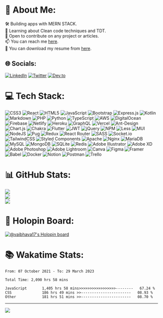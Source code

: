 # 💫 About Me:
🛠   Building apps with MERN STACK.<br>🚀   Learning about Clean code techniques and TDT.<br>👯   Open to contribute on any project or articles.<br>📫   You can reach me <a href="mailto:vaibhav@guni.au" target="_blank">here</a>.<br>📝   You can download my resume from <a href="https://github.com/vaibhava17/vaibhava17/blob/main/resume.pdf" target="_blank">here</a>.


## 🌐 Socials:
[![LinkedIn](https://img.shields.io/badge/LinkedIn-%230077B5.svg?logo=linkedin&logoColor=white)](https://linkedin.com/in/vaibhava17) [![Twitter](https://img.shields.io/badge/Twitter-%231DA1F2.svg?logo=Twitter&logoColor=white)](https://twitter.com/_vaibhava__) [![Dev.to](https://img.shields.io/badge/Dev.to-%230A0A0A.svg?logo=Dev.to&logoColor=white)](https://dev.to/vaibhava17) 

# 💻 Tech Stack:
![CSS3](https://img.shields.io/badge/css3-%231572B6.svg?style=flat&logo=css3&logoColor=white) ![React](https://img.shields.io/badge/react-%2320232a.svg?style=flat&logo=react&logoColor=%2361DAFB) ![HTML5](https://img.shields.io/badge/html5-%23E34F26.svg?style=flat&logo=html5&logoColor=white) ![JavaScript](https://img.shields.io/badge/javascript-%23323330.svg?style=flat&logo=javascript&logoColor=%23F7DF1E) ![Bootstrap](https://img.shields.io/badge/bootstrap-%23563D7C.svg?style=flat&logo=bootstrap&logoColor=white) ![Express.js](https://img.shields.io/badge/express.js-%23404d59.svg?style=flat&logo=express&logoColor=%2361DAFB) ![Kotlin](https://img.shields.io/badge/kotlin-%230095D5.svg?style=flat&logo=kotlin&logoColor=white) ![Markdown](https://img.shields.io/badge/markdown-%23000000.svg?style=flat&logo=markdown&logoColor=white) ![PHP](https://img.shields.io/badge/php-%23777BB4.svg?style=flat&logo=php&logoColor=white) ![Python](https://img.shields.io/badge/python-3670A0?style=flat&logo=python&logoColor=ffdd54) ![TypeScript](https://img.shields.io/badge/typescript-%23007ACC.svg?style=flat&logo=typescript&logoColor=white) ![AWS](https://img.shields.io/badge/AWS-%23FF9900.svg?style=flat&logo=amazon-aws&logoColor=white) ![DigitalOcean](https://img.shields.io/badge/DigitalOcean-%230167ff.svg?style=flat&logo=digitalOcean&logoColor=white) ![Firebase](https://img.shields.io/badge/firebase-%23039BE5.svg?style=flat&logo=firebase) ![Netlify](https://img.shields.io/badge/netlify-%23000000.svg?style=flat&logo=netlify&logoColor=#00C7B7) ![Heroku](https://img.shields.io/badge/heroku-%23430098.svg?style=flat&logo=heroku&logoColor=white) ![GraphQL](https://img.shields.io/badge/-GraphQL-E10098?style=flat&logo=graphql&logoColor=white) ![Vercel](https://img.shields.io/badge/vercel-%23000000.svg?style=flat&logo=vercel&logoColor=white) ![Ant-Design](https://img.shields.io/badge/-AntDesign-%230170FE?style=flat&logo=ant-design&logoColor=white) ![Chart.js](https://img.shields.io/badge/chart.js-F5788D.svg?style=flat&logo=chart.js&logoColor=white) ![Chakra](https://img.shields.io/badge/chakra-%234ED1C5.svg?style=flat&logo=chakraui&logoColor=white) ![Flutter](https://img.shields.io/badge/Flutter-%2302569B.svg?style=flat&logo=Flutter&logoColor=white) ![JWT](https://img.shields.io/badge/JWT-black?style=flat&logo=JSON%20web%20tokens) ![jQuery](https://img.shields.io/badge/jquery-%230769AD.svg?style=flat&logo=jquery&logoColor=white) ![NPM](https://img.shields.io/badge/NPM-%23000000.svg?style=flat&logo=npm&logoColor=white) ![Less](https://img.shields.io/badge/less-2B4C80?style=flat&logo=less&logoColor=white) ![MUI](https://img.shields.io/badge/MUI-%230081CB.svg?style=flat&logo=material-ui&logoColor=white) ![NodeJS](https://img.shields.io/badge/node.js-6DA55F?style=flat&logo=node.js&logoColor=white) ![Pug](https://img.shields.io/badge/Pug-FFF?style=flat&logo=pug&logoColor=A86454) ![Redux](https://img.shields.io/badge/redux-%23593d88.svg?style=flat&logo=redux&logoColor=white) ![React Router](https://img.shields.io/badge/React_Router-CA4245?style=flat&logo=react-router&logoColor=white) ![SASS](https://img.shields.io/badge/SASS-hotpink.svg?style=flat&logo=SASS&logoColor=white) ![Socket.io](https://img.shields.io/badge/Socket.io-black?style=flat&logo=socket.io&badgeColor=010101) ![TailwindCSS](https://img.shields.io/badge/tailwindcss-%2338B2AC.svg?style=flat&logo=tailwind-css&logoColor=white) ![Styled Components](https://img.shields.io/badge/styled--components-DB7093?style=flat&logo=styled-components&logoColor=white) ![Apache](https://img.shields.io/badge/apache-%23D42029.svg?style=flat&logo=apache&logoColor=white) ![Nginx](https://img.shields.io/badge/nginx-%23009639.svg?style=flat&logo=nginx&logoColor=white) ![MariaDB](https://img.shields.io/badge/MariaDB-003545?style=flat&logo=mariadb&logoColor=white) ![MySQL](https://img.shields.io/badge/mysql-%2300f.svg?style=flat&logo=mysql&logoColor=white) ![MongoDB](https://img.shields.io/badge/MongoDB-%234ea94b.svg?style=flat&logo=mongodb&logoColor=white) ![SQLite](https://img.shields.io/badge/sqlite-%2307405e.svg?style=flat&logo=sqlite&logoColor=white) ![Redis](https://img.shields.io/badge/redis-%23DD0031.svg?style=flat&logo=redis&logoColor=white) ![Adobe Illustrator](https://img.shields.io/badge/adobeillustrator-%23FF9A00.svg?style=flat&logo=adobeillustrator&logoColor=white) ![Adobe XD](https://img.shields.io/badge/Adobe%20XD-470137?style=flat&logo=Adobe%20XD&logoColor=#FF61F6) ![Adobe Photoshop](https://img.shields.io/badge/adobephotoshop-%2331A8FF.svg?style=flat&logo=adobephotoshop&logoColor=white) ![Adobe Lightroom](https://img.shields.io/badge/Adobe%20Lightroom-31A8FF.svg?style=flat&logo=Adobe%20Lightroom&logoColor=white) ![Canva](https://img.shields.io/badge/Canva-%2300C4CC.svg?style=flat&logo=Canva&logoColor=white) 	![Figma](https://img.shields.io/badge/figma-%23F24E1E.svg?style=flat&logo=figma&logoColor=white) ![Framer](https://img.shields.io/badge/Framer-black?style=flat&logo=framer&logoColor=blue) ![Babel](https://img.shields.io/badge/Babel-F9DC3e?style=flat&logo=babel&logoColor=black) ![Docker](https://img.shields.io/badge/docker-%230db7ed.svg?style=flat&logo=docker&logoColor=white) ![Notion](https://img.shields.io/badge/Notion-%23000000.svg?style=flat&logo=notion&logoColor=white) ![Postman](https://img.shields.io/badge/Postman-FF6C37?style=flat&logo=postman&logoColor=white) ![Trello](https://img.shields.io/badge/Trello-%23026AA7.svg?style=flat&logo=Trello&logoColor=white)
# 📊 GitHub Stats:
![](https://github-readme-stats.vercel.app/api?username=vaibhava17&theme=react&hide_border=false&include_all_commits=true&count_private=true)<br/>
![](https://github-readme-streak-stats.herokuapp.com/?user=vaibhava17&theme=react&hide_border=false)<br/>
![](https://github-readme-stats.vercel.app/api/top-langs/?username=vaibhava17&theme=react&hide_border=false&include_all_commits=true&count_private=true&layout=compact)

# 🦖 Holopin Board:
[![@vaibhava17's Holopin board](https://holopin.me/vaibhava17)](https://holopin.io/@vaibhava17)

# 📚 Wakatime Stats:

<!--![Vaibhav's Github Stats](https://github-readme-stats.vercel.app/api?username=vaibhava17&show_icons=true) -->

<!--START_SECTION:waka-->

```text
From: 07 October 2021 - To: 29 March 2023

Total Time: 2,090 hrs 58 mins

JavaScript       1,405 hrs 58 mins>>>>>>>>>>>>>>>>>--------   67.24 %
CSS              186 hrs 49 mins >>-----------------------   08.93 %
Other            181 hrs 51 mins >>-----------------------   08.70 %
```

<!--END_SECTION:waka-->
---
[![](https://visitcount.itsvg.in/api?id=vaibhava17&icon=9&color=0)](https://visitcount.itsvg.in)